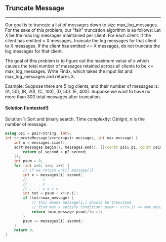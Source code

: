 ## Truncate Message
---

Our goal is to truncate a list of messages down to size max_log_messages. For the sake of this problem, our "fair" truncation algorithm is as follows: Let X be the max log messages maintained per client. For each client: If the client has emitted > X messages, truncate the log messages for that client to X messages. If the client has emitted <= X messages, do not truncate the log messages for that client.

The goal of this problem is to figure out the maximum value of x which causes the total number of messages retained across all clients to be <= max_log_messages. Write Findx, which takes the input list and max_log_messages and returns X.

Example: Suppose there are 5 log clients, and their number of messages is: (A, 50), (B, 20), (C, 100‌‍‌‍‌‍), (D, 50). (E, 400). Suppose we want to have no more than 300 total messages after truncation.

#### Solution (!untested!)
Solution 1: Sort and binary search. Time complexity: O(nlgn), n is the number of message.
```c++
using psi = pair<string, int>;
int truncateMessage(vector<psi> messages, int max_message) {
    int n = messages.size();
    sort(messages.begin(), messages.end(), [](const psi& p1, const psi& p2) {
        return p1.second < p2.second;
    });
    int psum = 0;
    for (int i=0; i<n; i++) {
        // if we retain until message[i]
        int x = messages[i].second;
        //       i     
        // . . . x . . .
        // . . . x x x x
        int tot = psum + x*(n-i);
        if (tot>=max_message) {
            // this means message[i:] should be trancated
            // find max x satisfy condition: psum + x*(n-i) <= max_message
            return (max_message-psum)/(n-i);
        }
        psum += messages[i].second;
    }
    return 0;
}
```


